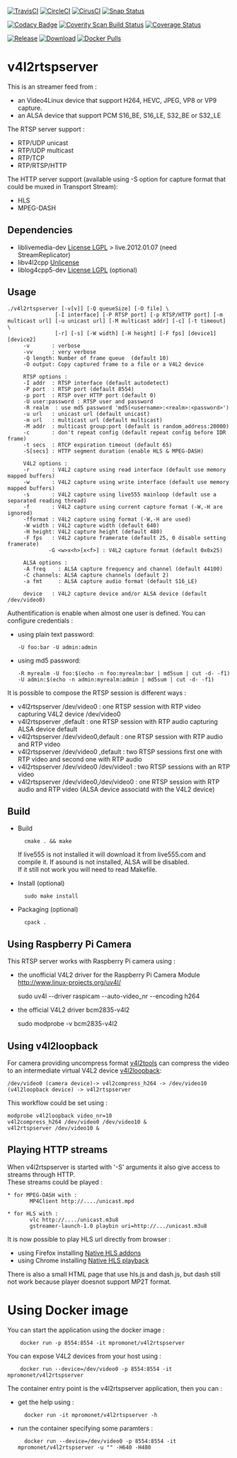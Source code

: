 [![TravisCI](https://travis-ci.org/mpromonet/v4l2rtspserver.png)](https://travis-ci.org/mpromonet/v4l2rtspserver)
[![CircleCI](https://circleci.com/gh/mpromonet/v4l2rtspserver.svg?style=shield)](https://circleci.com/gh/mpromonet/v4l2rtspserver)
[![CirusCI](https://api.cirrus-ci.com/github/mpromonet/v4l2rtspserver.svg?branch=master)](https://cirrus-ci.com/github/mpromonet/v4l2rtspserver)
[![Snap Status](https://build.snapcraft.io/badge/mpromonet/v4l2rtspserver.svg)](https://build.snapcraft.io/user/mpromonet/v4l2rtspserver)

[![Codacy Badge](https://api.codacy.com/project/badge/Grade/aa0c28514aa843ea9fa7da358d905871)](https://www.codacy.com/app/michelpromonet_2643/v4l2rtspserver?utm_source=github.com&utm_medium=referral&utm_content=mpromonet/v4l2rtspserver&utm_campaign=badger)
[![Coverity Scan Build Status](https://scan.coverity.com/projects/4644/badge.svg)](https://scan.coverity.com/projects/4644)
[![Coverage Status](https://coveralls.io/repos/github/mpromonet/v4l2rtspserver/badge.svg?branch=master)](https://coveralls.io/github/mpromonet/v4l2rtspserver?branch=master)

[![Release](https://img.shields.io/github/release/mpromonet/v4l2rtspserver.svg)](https://github.com/mpromonet/v4l2rtspserver/releases/latest)
[![Download](https://img.shields.io/github/downloads/mpromonet/v4l2rtspserver/total.svg)](https://github.com/mpromonet/v4l2rtspserver/releases/latest)
[![Docker Pulls](https://img.shields.io/docker/pulls/mpromonet/v4l2rtspserver.svg)](https://hub.docker.com/r/mpromonet/v4l2rtspserver/)

v4l2rtspserver
====================

This is an streamer feed from :
 - an Video4Linux device that support H264, HEVC, JPEG, VP8 or VP9 capture.
 - an ALSA device that support PCM S16_BE, S16_LE, S32_BE or S32_LE
 
The RTSP server support :
- RTP/UDP unicast
- RTP/UDP multicast
- RTP/TCP
- RTP/RTSP/HTTP

The HTTP server support (available using -S option for capture format that could be muxed in Transport Stream):
- HLS
- MPEG-DASH

Dependencies
------------
 - liblivemedia-dev [License LGPL](http://www.live555.com/liveMedia/) > live.2012.01.07 (need StreamReplicator)
 - libv4l2cpp [Unlicense](https://github.com/mpromonet/libv4l2cpp/blob/master/LICENSE)
 - liblog4cpp5-dev  [License LGPL](http://log4cpp.sourceforge.net/#license) (optional)

Usage
-----
	./v4l2rtspserver [-v[v]] [-Q queueSize] [-O file] \
			       [-I interface] [-P RTSP port] [-p RTSP/HTTP port] [-m multicast url] [-u unicast url] [-M multicast addr] [-c] [-t timeout] \
			       [-r] [-s] [-W width] [-H height] [-F fps] [device1] [device2]
		 -v       : verbose
		 -vv      : very verbose
		 -Q length: Number of frame queue  (default 10)
		 -O output: Copy captured frame to a file or a V4L2 device
		 
		 RTSP options :
		 -I addr  : RTSP interface (default autodetect)
		 -P port  : RTSP port (default 8554)
		 -p port  : RTSP over HTTP port (default 0)
		 -U user:password : RTSP user and password
		 -R realm  : use md5 password 'md5(<username>:<realm>:<password>')
		 -u url   : unicast url (default unicast)
		 -m url   : multicast url (default multicast)
		 -M addr  : multicast group:port (default is random_address:20000)
		 -c       : don't repeat config (default repeat config before IDR frame)
		 -t secs  : RTCP expiration timeout (default 65)
		 -S[secs] : HTTP segment duration (enable HLS & MPEG-DASH)
		 
		 V4L2 options :
		 -r       : V4L2 capture using read interface (default use memory mapped buffers)
		 -w       : V4L2 capture using write interface (default use memory mapped buffers)
		 -s       : V4L2 capture using live555 mainloop (default use a separated reading thread)
		 -f       : V4L2 capture using current capture format (-W,-H are ignored)
		 -fformat : V4L2 capture using format (-W,-H are used)
		 -W width : V4L2 capture width (default 640)
		 -H height: V4L2 capture height (default 480)
		 -F fps   : V4L2 capture framerate (default 25, 0 disable setting framerate)
                 -G <w>x<h>[x<f>] : V4L2 capture format (default 0x0x25)
		 
		 ALSA options :
		 -A freq    : ALSA capture frequency and channel (default 44100)
		 -C channels: ALSA capture channels (default 2)
		 -a fmt     : ALSA capture audio format (default S16_LE)
		 
		 device   : V4L2 capture device and/or ALSA device (default /dev/video0)

Authentification is enable when almost one user is defined. You can configure credentials :
 * using plain text password: 
 
       -U foo:bar -U admin:admin
 * using md5 password: 
 
       -R myrealm -U foo:$(echo -n foo:myrealm:bar | md5sum | cut -d- -f1) -U admin:$(echo -n admin:myrealm:admin | md5sum | cut -d- -f1)

It is possible to compose the RTSP session is different ways :
 * v4l2rtspserver /dev/video0              : one RTSP session with RTP video capturing V4L2 device /dev/video0
 * v4l2rtspserver ,default                 : one RTSP session with RTP audio capturing ALSA device default
 * v4l2rtspserver /dev/video0,default      : one RTSP session with RTP audio and RTP video
 * v4l2rtspserver /dev/video0 ,default     : two RTSP sessions first one with RTP video and second one with RTP audio
 * v4l2rtspserver /dev/video0 /dev/video1  : two RTSP sessions with an RTP video
 * v4l2rtspserver /dev/video0,/dev/video0  : one RTSP session with RTP audio and RTP video (ALSA device associatd with the V4L2 device)

Build
------- 
- Build  

		cmake . && make

	If live555 is not installed it will download it from live555.com and compile it. If asound is not installed, ALSA will be disabled.  
	If it still not work you will need to read Makefile.  

- Install (optional) 

		sudo make install

- Packaging  (optional)

		cpack .

Using Raspberry Pi Camera
------------------------- 
This RTSP server works with Raspberry Pi camera using :
- the unofficial V4L2 driver for the Raspberry Pi Camera Module http://www.linux-projects.org/uv4l/

	sudo uv4l --driver raspicam --auto-video_nr --encoding h264
- the official V4L2 driver bcm2835-v4l2

	sudo modprobe -v bcm2835-v4l2

Using v4l2loopback
----------------------- 
For camera providing uncompress format [v4l2tools](https://github.com/mpromonet/v4l2tools) can compress the video to an intermediate virtual V4L2 device [v4l2loopback](https://github.com/umlaeute/v4l2loopback):

	/dev/video0 (camera device)-> v4l2compress_h264 -> /dev/video10 (v4l2loopback device) -> v4l2rtspserver

This workflow could be set using :

	modprobe v4l2loopback video_nr=10
	v4l2compress_h264 /dev/video0 /dev/video10 &
	v4l2rtspserver /dev/video10 &


Playing HTTP streams
-----------------------
When v4l2rtspserver is started with '-S' arguments it also give access to streams through HTTP.  
These streams could be played :

	* for MPEG-DASH with :   
           MP4Client http://..../unicast.mpd   
	   
	* for HLS with :  
           vlc http://..../unicast.m3u8  
           gstreamer-launch-1.0 playbin uri=http://.../unicast.m3u8  

It is now possible to play HLS url directly from browser :

 * using Firefox installing [Native HLS addons](https://addons.mozilla.org/en-US/firefox/addon/native_hls_playback)
 * using Chrome installing [Native HLS playback](https://chrome.google.com/webstore/detail/native-hls-playback/emnphkkblegpebimobpbekeedfgemhof)

There is also a small HTML page that use hls.js and dash.js, but dash still not work because player doesnot support MP2T format.

Using Docker image
===============
You can start the application using the docker image :

        docker run -p 8554:8554 -it mpromonet/v4l2rtspserver

You can expose V4L2 devices from your host using :

        docker run --device=/dev/video0 -p 8554:8554 -it mpromonet/v4l2rtspserver

The container entry point is the v4l2rtspserver application, then you can :

* get the help using :

        docker run -it mpromonet/v4l2rtspserver -h

* run the container specifying some paramters :

        docker run --device=/dev/video0 -p 8554:8554 -it mpromonet/v4l2rtspserver -u "" -H640 -H480 
